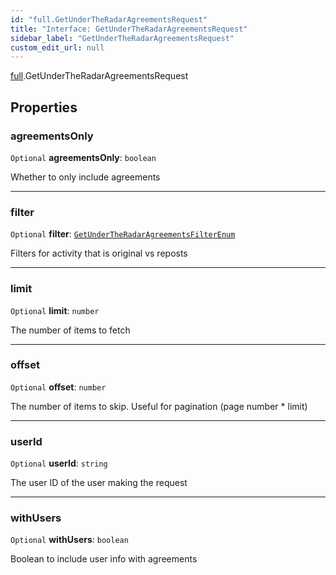 ```yaml
---
id: "full.GetUnderTheRadarAgreementsRequest"
title: "Interface: GetUnderTheRadarAgreementsRequest"
sidebar_label: "GetUnderTheRadarAgreementsRequest"
custom_edit_url: null
---
```


[full](../namespaces/full.md).GetUnderTheRadarAgreementsRequest

## Properties

### agreementsOnly

 `Optional` **agreementsOnly**: `boolean`

Whether to only include agreements

___

### filter

 `Optional` **filter**: [`GetUnderTheRadarAgreementsFilterEnum`](../enums/full.GetUnderTheRadarAgreementsFilterEnum.md)

Filters for activity that is original vs reposts

___

### limit

 `Optional` **limit**: `number`

The number of items to fetch

___

### offset

 `Optional` **offset**: `number`

The number of items to skip. Useful for pagination (page number * limit)

___

### userId

 `Optional` **userId**: `string`

The user ID of the user making the request

___

### withUsers

 `Optional` **withUsers**: `boolean`

Boolean to include user info with agreements
